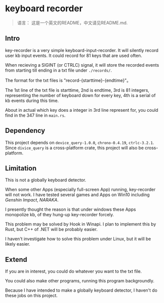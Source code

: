 # keyboard recorder

> 语言： 这是一个英文的README，中文请见README.md.

## Intro
key-recorder is a very simple keyboard-input-recorder. It will silently record user kb input events. It could record for 81 keys that are used often.

When recieving a SIGINT (or CTRLC) signal, it will store the recorded events from starting till ending in a txt file under `./records/`.

The format for the txt files is "record-{starttime}-{endtime}"。

The 1st line of the txt file is starttime, 2nd is endtime, 3rd is 81 integers, representing the number of keyboard down for every key, 
4th is a serial of kb events during this time.

About in actual which key does a integer in 3rd line represent for, you could find in the 347 line in `main.rs`.

## Dependency
This project depends on `device_query-1.0.0`, `chrono-0.4.19`, `ctrlc-3.2.1`. Since `divice_query` is a cross-platform crate, this project will also be cross-platform.

## Limitation
This is not a globally keyboard detector. 

When some other Apps (especially full-screen App) running, key-recorder will not work. I have tested several games and Apps on Win10 including _Genshin Impact_, 
_NARAKA_.

I presently thought the reason is that under windows these Apps monopolize kb, of they hung-up key-recorder forcely.

This problem may be solved by Hook in Winapi. I plan to implement this by Rust, but C++ of .NET will be probably easier.

I haven't investigate how to solve this problem under Linux, but it will be likely easier.

## Extend
If you are in interest, you could do whatever you want to the txt file.

You could also make other programs, running this program backgroundly.

Because I have intended to make a globally keyboard detector, I haven't do these jobs on this project.
